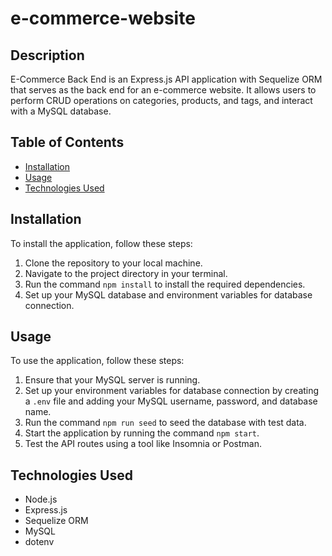 # e-commerce-website

## Description

E-Commerce Back End is an Express.js API application with Sequelize ORM that serves as the back end for an e-commerce website. It allows users to perform CRUD operations on categories, products, and tags, and interact with a MySQL database.

## Table of Contents

* [Installation](#installation)
* [Usage](#usage)
* [Technologies Used](#technologies-used)

## Installation

To install the application, follow these steps:

1. Clone the repository to your local machine.
2. Navigate to the project directory in your terminal.
3. Run the command `npm install` to install the required dependencies.
4. Set up your MySQL database and environment variables for database connection.

## Usage

To use the application, follow these steps:

1. Ensure that your MySQL server is running.
2. Set up your environment variables for database connection by creating a `.env` file and adding your MySQL username, password, and database name.
3. Run the command `npm run seed` to seed the database with test data.
4. Start the application by running the command `npm start`.
5. Test the API routes using a tool like Insomnia or Postman.


## Technologies Used

* Node.js
* Express.js
* Sequelize ORM
* MySQL
* dotenv

